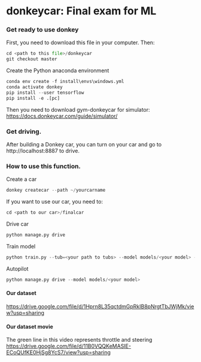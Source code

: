 # donkeycar: Final exam for ML
### Get ready to use donkey
First, you need to download this file in your computer. Then:
```python
cd <path to this file>/donkeycar
git checkout master
```
Create the Python anaconda environment
```python
conda env create -f install\envs\windows.yml
conda activate donkey
pip install --user tensorflow
pip install -e .[pc]
```
Then you need to download gym-donkeycar for simulator: 
https://docs.donkeycar.com/guide/simulator/

### Get driving.
After building a Donkey car, you can turn on your car and go to http://localhost:8887 to drive.

### How to use this function.
Create a car
```python
donkey createcar --path ~/yourcarname
```
If you want to use our car, you need to:
```python
cd <path to our car>/finalcar
```
Drive car
```python
python manage.py drive
```
Train model
```python
python train.py --tub=<your path to tubs> --model models/<your model> --type=(linear/categorical/inferred/imu/memory/behavior/localizer/rnn/3d)
```
Autopilot
```python
python manage.py drive --model models/<your model>
```
#### Our dataset
https://drive.google.com/file/d/1Hprn8L35qctdmGpRkIB8pNrgtTbJWjMk/view?usp=sharing

#### Our dataset movie
The green line in this video represents throttle and steering\
https://drive.google.com/file/d/11B0VQQKeMASIE-ECoQUfKE0HjSg8YcS7/view?usp=sharing

